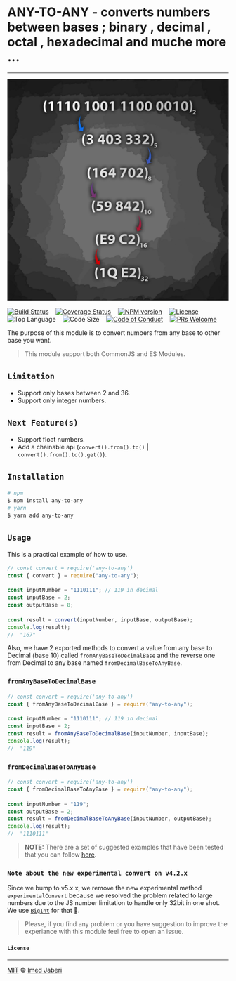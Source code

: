 # ANY-TO-ANY - converts numbers between bases ; binary , decimal , octal , hexadecimal and muche more ...

---

![imed-jaberi](logo.jpg)

[![Build Status][travis-badge]][travis-url] &nbsp;&nbsp;
[![Coverage Status][coveralls-badge]][coveralls-url] &nbsp;&nbsp;
[![NPM version][npm-badge]][npm-url] &nbsp;&nbsp;
[![License][license-badge]][license-url] &nbsp;&nbsp;
![Top Language][top-language-badge] &nbsp;&nbsp;
![Code Size][code-size-badge] &nbsp;&nbsp;
[![Code of Conduct][coc-badge]][coc-url] &nbsp;&nbsp;
[![PRs Welcome][pr-badge]][pr-url] &nbsp;&nbsp;

[travis-badge]: https://travis-ci.org/3imed-jaberi/any-to-any.svg?branch=master
[travis-url]: https://travis-ci.org/3imed-jaberi/any-to-any
[coveralls-badge]: https://coveralls.io/repos/github/3imed-jaberi/any-to-any/badge.svg?branch=master
[coveralls-url]: https://coveralls.io/github/3imed-jaberi/any-to-any?branch=master
[npm-badge]: https://img.shields.io/npm/v/any-to-any.svg
[npm-url]: https://www.npmjs.com/package/any-to-any
[license-badge]: https://img.shields.io/badge/license-MIT-green.svg
[license-url]: https://github.com/3imed-jaberi/any-to-any/blob/master/LICENSE
[top-language-badge]: https://img.shields.io/github/languages/top/3imed-jaberi/any-to-any
[code-size-badge]: https://img.shields.io/github/languages/code-size/3imed-jaberi/any-to-any
[coc-badge]: https://img.shields.io/badge/code%20of-conduct-ff69b4.svg
[coc-url]: https://github.com/3imed-jaberi/any-to-any/blob/master/CODE_OF_CONDUCT.md
[pr-badge]: https://img.shields.io/badge/PRs-welcome-brightgreen.svg
[pr-url]: https://github.com/3imed-jaberi/any-to-any/blob/master/CONTRIBUTING.md

The purpose of this module is to convert numbers from any base to other base you want.

> This module support both CommonJS and ES Modules.

## `Limitation`

- Support only bases between 2 and 36.
- Support only integer numbers.

## `Next Feature(s)`

- Support float numbers.
- Add a chainable api (`convert().from().to()` | `convert().from().to().get()`).

## `Installation`

```bash
# npm
$ npm install any-to-any
# yarn
$ yarn add any-to-any
```

## `Usage`

This is a practical example of how to use.

```javascript
// const convert = require('any-to-any')
const { convert } = require("any-to-any");

const inputNumber = "1110111"; // 119 in decimal
const inputBase = 2;
const outputBase = 8;

const result = convert(inputNumber, inputBase, outputBase);
console.log(result);
//  "167"
```

Also, we have 2 exported methods to convert a value from any base to Decimal (base 10) called `fromAnyBaseToDecimalBase` and the reverse one from Decimal to any base named `fromDecimalBaseToAnyBase`.

### `fromAnyBaseToDecimalBase`

```javascript
// const convert = require('any-to-any')
const { fromAnyBaseToDecimalBase } = require("any-to-any");

const inputNumber = "1110111"; // 119 in decimal
const inputBase = 2;
const result = fromAnyBaseToDecimalBase(inputNumber, inputBase);
console.log(result);
//  "119"
```

### `fromDecimalBaseToAnyBase`

```javascript
// const convert = require('any-to-any')
const { fromDecimalBaseToAnyBase } = require("any-to-any");

const inputNumber = "119";
const outputBase = 2;
const result = fromDecimalBaseToAnyBase(inputNumber, outputBase);
console.log(result);
//  "1110111"
```

> **NOTE:** There are a set of suggested examples that have been tested that you can follow [here](https://github.com/3imed-jaberi/any-to-any/blob/master/index.spec.ts).

### `Note about the new experimental convert on v4.2.x`

Since we bump to v5.x.x, we remove the new experimental method `experimentalConvert` because we
resolved the problem related to large numbers due to the JS number limitation to handle only 32bit
in one shot. We use [`BigInt`](https://developer.mozilla.org/en-US/docs/Web/JavaScript/Reference/Global_Objects/BigInt) for that 🤫.

> Please, if you find any problem or you have suggestion to improve the experiance with this module feel free to open an issue.

#### `License`

---

[MIT](LICENSE) &copy; [Imed Jaberi](https://github.com/3imed-jaberi)

